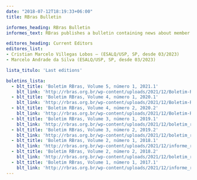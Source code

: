 ```yaml
---
date: "2018-07-12T18:19:33+06:00"
title: RBras Bulletin

informes_heading: RBras Bulletin
informes_text: RBras publishes a bulletin containing news about member activities, letters to the editor and comments from members and editorials. It provides a means for expressing ideas about statistical and biometric issues and is published biannually. If you would like to submit content to the Bulletin, please contact one of the editors. The RBras Bulletin is just available in Portuguese.

editores_heading: Current Editors
editores_list:
- Cristian Marcelo Villegas Lobos – (ESALQ/USP, SP, desde 03/2023)
- Marcelo Andrade da Silva (ESALQ/USP, SP, desde 03/2023)

lista_titulo: 'Last editions'

boletins_lista:
  - blt_title: 'Boletim RBras, Volume 5, número 1, 2021.1'
    blt_link: 'http://rbras.org.br/wp-content/uploads/2021/12/Boletim-Rbras-2021.1.pdf'
  - blt_title: 'Boletim RBras, Volume 4, número 1, 2020.1'
    blt_link: 'http://rbras.org.br/wp-content/uploads/2021/12/Boletim-Rbras-2020.1-1.pdf'
  - blt_title: 'Boletim RBras, Volume 4, número 2, 2020.2'
    blt_link: 'http://rbras.org.br/wp-content/uploads/2021/12/Boletim-Rbras-2020.2.pdf'
  - blt_title: 'Boletim RBras, Volume 3, número 1, 2019.1'
    blt_link: 'http://rbras.org.br/wp-content/uploads/2021/12/boletim_rbras_2019.1.pdf'
  - blt_title: 'Boletim RBras, Volume 3, número 2, 2019.2'
    blt_link: 'http://rbras.org.br/wp-content/uploads/2021/12/boletim_rbras_2019.2.pdf'
  - blt_title: 'Boletim RBras, Volume 2, número 1, 2018.1'
    blt_link: 'http://rbras.org.br/wp-content/uploads/2021/12/informe_rbras_v2-n1.pdf'
  - blt_title: 'Boletim RBras, Volume 2, número 2, 2018.2'
    blt_link: 'http://rbras.org.br/wp-content/uploads/2021/12/boletim_rbras_2018.2.pdf'
  - blt_title: 'Boletim RBras, Volume 1, número 1, 2017.1'
    blt_link: 'http://rbras.org.br/wp-content/uploads/2021/12/informe_rbras_v1-n1.pdf'
---
```

